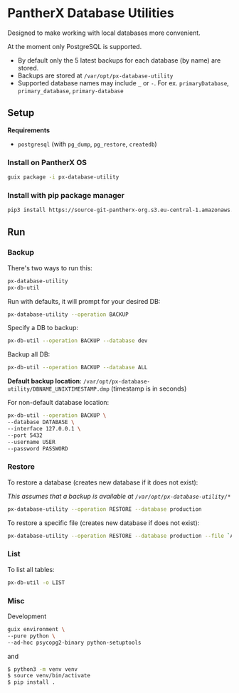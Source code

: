 # PantherX Database Utilities

Designed to make working with local databases more convenient.

At the moment only PostgreSQL is supported.

- By default only the 5 latest backups for each database (by name) are stored.
- Backups are stored at `/var/opt/px-database-utility`
- Supported database names may include `_` or `-`. For ex. `primaryDatabase`, `primary_database`, `primary-database`

## Setup

**Requirements**

- `postgresql` (with `pg_dump`, `pg_restore`, `createdb`)

### Install on PantherX OS

```bash
guix package -i px-database-utility
```

### Install with pip package manager

```bash
pip3 install https://source-git-pantherx-org.s3.eu-central-1.amazonaws.com/px-database-utility_latest.tgz
```

## Run

### Backup

There's two ways to run this:

```bash
px-database-utility
px-db-util
```

Run with defaults, it will prompt for your desired DB:

```bash
px-database-utility --operation BACKUP
```

Specify a DB to backup:

```bash
px-db-util --operation BACKUP --database dev
```

Backup all DB:

```bash
px-db-util --operation BACKUP --database ALL
```

**Default backup location**: `/var/opt/px-database-utility/DBNAME_UNIXTIMESTAMP.dmp` (timestamp is in seconds)

For non-default database location:

```bash
px-db-util --operation BACKUP \
--database DATABASE \
--interface 127.0.0.1 \
--port 5432
--username USER
--password PASSWORD
```

### Restore

To restore a database (creates new database if it does not exist):

_This assumes that a backup is available at `/var/opt/px-database-utility/*`_

```bash
px-database-utility --operation RESTORE --database production
```

To restore a specific file (creates new database if does not exist):

```bash
px-database-utility --operation RESTORE --database production --file `ABSOLUTE_PATH.dmp`
```

### List

To list all tables:

```bash
px-db-util -o LIST
```

### Misc

Development

```bash
guix environment \
--pure python \
--ad-hoc psycopg2-binary python-setuptools
```

and

```bash
$ python3 -m venv venv
$ source venv/bin/activate
$ pip install .
```
